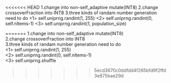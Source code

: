
<<<<<<< HEAD
1.change into non-self_adaptive mutate(INT8)
2.change crossoverFraction into INT8
3.three kinds of randam number generation need to do
<1> self.uniprng.randint(1, 255)
<2> self.uniprng.randint(0, self.nItems-1)
<3> self.uniprng.randint(1, population_size) 
    
=======
1.change into non-self_adaptive mutate(INT8)<br />
2.change crossoverFraction into INT8<br />
3.three kinds of randam number generation need to do<br />
<1> self.uniprng.randint(1, 255)<br />
<2> self.uniprng.randint(0, self.nItems-1)<br />
<3> self.uniprng.shuffle<br />
    
>>>>>>> 5ecd3670c0ddfdd4f265bfd9f2ffd3e875bae29d
